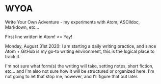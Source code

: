 # WYOA
Write Your Own Adventure - my experiments with Atom, ASCIIdoc, Markdown, etc...

First line written in Atom! <= Yay!

Monday, August 31st 2020: I am starting a daily writing practice, and since Atom + GitHub is my go-to writing environment, this is the logical place to track it.

I'm not sure what form(s) the writing will take, setting notes, short fiction, etc... and I'm also not sure how it will be structured or organized here. I'm not going to let that stop me, however, and I'll figure that out later.
